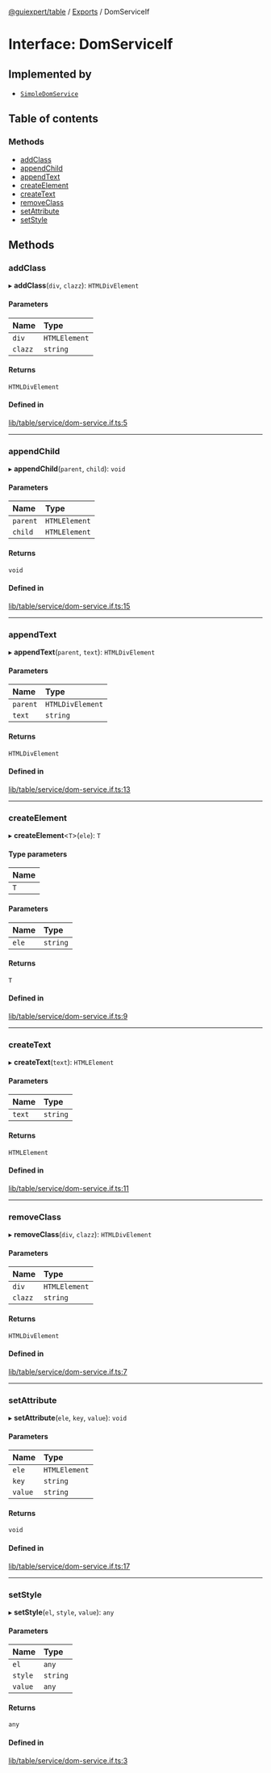 [@guiexpert/table](../README.md) / [Exports](../modules.md) / DomServiceIf

# Interface: DomServiceIf

## Implemented by

- [`SimpleDomService`](../classes/SimpleDomService.md)

## Table of contents

### Methods

- [addClass](DomServiceIf.md#addclass)
- [appendChild](DomServiceIf.md#appendchild)
- [appendText](DomServiceIf.md#appendtext)
- [createElement](DomServiceIf.md#createelement)
- [createText](DomServiceIf.md#createtext)
- [removeClass](DomServiceIf.md#removeclass)
- [setAttribute](DomServiceIf.md#setattribute)
- [setStyle](DomServiceIf.md#setstyle)

## Methods

### addClass

▸ **addClass**(`div`, `clazz`): `HTMLDivElement`

#### Parameters

| Name | Type |
| :------ | :------ |
| `div` | `HTMLElement` |
| `clazz` | `string` |

#### Returns

`HTMLDivElement`

#### Defined in

[lib/table/service/dom-service.if.ts:5](https://github.com/guiexperttable/ge-table/blob/7d8ffe2/libs/table/src/lib/table/service/dom-service.if.ts#L5)

___

### appendChild

▸ **appendChild**(`parent`, `child`): `void`

#### Parameters

| Name | Type |
| :------ | :------ |
| `parent` | `HTMLElement` |
| `child` | `HTMLElement` |

#### Returns

`void`

#### Defined in

[lib/table/service/dom-service.if.ts:15](https://github.com/guiexperttable/ge-table/blob/7d8ffe2/libs/table/src/lib/table/service/dom-service.if.ts#L15)

___

### appendText

▸ **appendText**(`parent`, `text`): `HTMLDivElement`

#### Parameters

| Name | Type |
| :------ | :------ |
| `parent` | `HTMLDivElement` |
| `text` | `string` |

#### Returns

`HTMLDivElement`

#### Defined in

[lib/table/service/dom-service.if.ts:13](https://github.com/guiexperttable/ge-table/blob/7d8ffe2/libs/table/src/lib/table/service/dom-service.if.ts#L13)

___

### createElement

▸ **createElement**\<`T`\>(`ele`): `T`

#### Type parameters

| Name |
| :------ |
| `T` |

#### Parameters

| Name | Type |
| :------ | :------ |
| `ele` | `string` |

#### Returns

`T`

#### Defined in

[lib/table/service/dom-service.if.ts:9](https://github.com/guiexperttable/ge-table/blob/7d8ffe2/libs/table/src/lib/table/service/dom-service.if.ts#L9)

___

### createText

▸ **createText**(`text`): `HTMLElement`

#### Parameters

| Name | Type |
| :------ | :------ |
| `text` | `string` |

#### Returns

`HTMLElement`

#### Defined in

[lib/table/service/dom-service.if.ts:11](https://github.com/guiexperttable/ge-table/blob/7d8ffe2/libs/table/src/lib/table/service/dom-service.if.ts#L11)

___

### removeClass

▸ **removeClass**(`div`, `clazz`): `HTMLDivElement`

#### Parameters

| Name | Type |
| :------ | :------ |
| `div` | `HTMLElement` |
| `clazz` | `string` |

#### Returns

`HTMLDivElement`

#### Defined in

[lib/table/service/dom-service.if.ts:7](https://github.com/guiexperttable/ge-table/blob/7d8ffe2/libs/table/src/lib/table/service/dom-service.if.ts#L7)

___

### setAttribute

▸ **setAttribute**(`ele`, `key`, `value`): `void`

#### Parameters

| Name | Type |
| :------ | :------ |
| `ele` | `HTMLElement` |
| `key` | `string` |
| `value` | `string` |

#### Returns

`void`

#### Defined in

[lib/table/service/dom-service.if.ts:17](https://github.com/guiexperttable/ge-table/blob/7d8ffe2/libs/table/src/lib/table/service/dom-service.if.ts#L17)

___

### setStyle

▸ **setStyle**(`el`, `style`, `value`): `any`

#### Parameters

| Name | Type |
| :------ | :------ |
| `el` | `any` |
| `style` | `string` |
| `value` | `any` |

#### Returns

`any`

#### Defined in

[lib/table/service/dom-service.if.ts:3](https://github.com/guiexperttable/ge-table/blob/7d8ffe2/libs/table/src/lib/table/service/dom-service.if.ts#L3)
